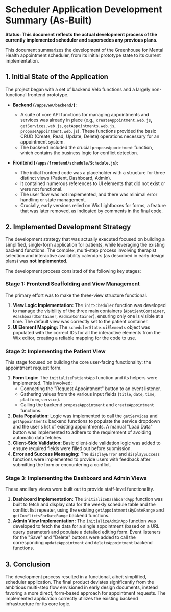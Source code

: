 # Scheduler Application Development Summary (As-Built)

**Status: This document reflects the actual development process of the currently implemented scheduler and supersedes any previous plans.**

This document summarizes the development of the Greenhouse for Mental Health appointment scheduler, from its initial prototype state to its current implementation.

## 1. Initial State of the Application

The project began with a set of backend Velo functions and a largely non-functional frontend prototype.

*   **Backend (`/apps/wv/backend/`):**
    *   A suite of core API functions for managing appointments and services was already in place (e.g., `createAppointment.web.js`, `getServices.web.js`, `getAppointments.web.js`, `proposeAppointment.web.js`). These functions provided the basic CRUD (Create, Read, Update, Delete) operations necessary for an appointment system.
    *   The backend included the crucial `proposeAppointment` function, which contains the business logic for conflict detection.

*   **Frontend (`/apps/frontend/schedule/Schedule.js`):**
    *   The initial frontend code was a placeholder with a structure for three distinct views (Patient, Dashboard, Admin).
    *   It contained numerous references to UI elements that did not exist or were not functional.
    *   The user flow was not implemented, and there was minimal error handling or state management.
    *   Crucially, early versions relied on Wix Lightboxes for forms, a feature that was later removed, as indicated by comments in the final code.

## 2. Implemented Development Strategy

The development strategy that was actually executed focused on building a simplified, single-form application for patients, while leveraging the existing backend functions. The complex, multi-step process involving therapist selection and interactive availability calendars (as described in early design plans) was **not implemented**.

The development process consisted of the following key stages:

### Stage 1: Frontend Scaffolding and View Management

The primary effort was to make the three-view structure functional.

1.  **View Logic Implementation:** The `initScheduler` function was developed to manage the visibility of the three main containers (`#patientContainer`, `#dashboardContainer`, `#adminContainer`), ensuring only one is visible at a time. The default view was correctly set to the patient container.
2.  **UI Element Mapping:** The `schedulerState.uiElements` object was populated with the correct IDs for all the interactive elements from the Wix editor, creating a reliable mapping for the code to use.

### Stage 2: Implementing the Patient View

This stage focused on building the core user-facing functionality: the appointment request form.

1.  **Form Logic:** The `initializePatientApp` function and its helpers were implemented. This involved:
    *   Connecting the "Request Appointment" button to an event listener.
    *   Gathering values from the various input fields (`title`, `date`, `time`, `platform`, `service`).
    *   Calling the backend `proposeAppointment` and `createAppointment` functions.
2.  **Data Population:** Logic was implemented to call the `getServices` and `getAppointments` backend functions to populate the service dropdown and the user's list of existing appointments. A manual "Load Data" button was implemented to adhere to the requirement of avoiding automatic data fetches.
3.  **Client-Side Validation:** Basic client-side validation logic was added to ensure required fields were filled out before submission.
4.  **Error and Success Messaging:** The `displayError` and `displaySuccess` functions were implemented to provide users with feedback after submitting the form or encountering a conflict.

### Stage 3: Implementing the Dashboard and Admin Views

These ancillary views were built out to provide staff-level functionality.

1.  **Dashboard Implementation:** The `initializeDashboardApp` function was built to fetch and display data for the weekly schedule table and the conflict list repeater, using the existing `getAppointmentsByDateRange` and `getConflictsForDateRange` backend functions.
2.  **Admin View Implementation:** The `initializeAdminApp` function was developed to fetch the data for a single appointment (based on a URL query parameter) and populate a detailed editing form. Event listeners for the "Save" and "Delete" buttons were added to call the corresponding `updateAppointment` and `deleteAppointment` backend functions.

## 3. Conclusion

The development process resulted in a functional, albeit simplified, scheduler application. The final product deviates significantly from the ambitious multi-step flow envisioned in early design documents, instead favoring a more direct, form-based approach for appointment requests. The implemented application correctly utilizes the existing backend infrastructure for its core logic.
